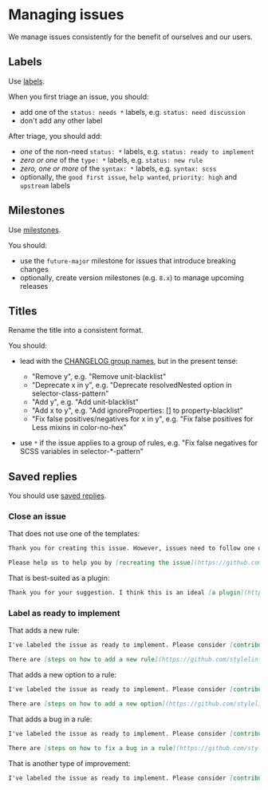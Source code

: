 # Managing issues

We manage issues consistently for the benefit of ourselves and our users.

## Labels

Use [labels](https://github.com/stylelint/stylelint/labels).

When you first triage an issue, you should:

- add one of the `status: needs *` labels, e.g. `status: need discussion`
- don't add any other label

After triage, you should add:

- _one_ of the non-need `status: *` labels, e.g. `status: ready to implement`
- _zero or one_ of the `type: *` labels, e.g. `status: new rule`
- _zero, one or more_ of the `syntax: *` labels, e.g. `syntax: scss`
- optionally, the `good first issue`, `help wanted`, `priority: high` and `upstream` labels

## Milestones

Use [milestones](https://github.com/stylelint/stylelint/milestones).

You should:

- use the `future-major` milestone for issues that introduce breaking changes
- optionally, create version milestones (e.g. `8.x`) to manage upcoming releases

## Titles

Rename the title into a consistent format.

You should:

- lead with the [CHANGELOG group names](pull-requests.md), but in the present tense:

  - "Remove y", e.g. "Remove unit-blacklist"
  - "Deprecate x in y", e.g. "Deprecate resolvedNested option in selector-class-pattern"
  - "Add y", e.g. "Add unit-blacklist"
  - "Add x to y", e.g. "Add ignoreProperties: [] to property-blacklist"
  - "Fix false positives/negatives for x in y", e.g. "Fix false positives for Less mixins in color-no-hex"

- use `*` if the issue applies to a group of rules, e.g. "Fix false negatives for SCSS variables in selector-\*-pattern"

## Saved replies

You should use [saved replies](https://help.github.com/en/github/writing-on-github/working-with-saved-replies).

### Close an issue

That does not use one of the templates:

```md
Thank you for creating this issue. However, issues need to follow one of our templates so that we can clearly understand your particular circumstances.

Please help us to help you by [recreating the issue](https://github.com/stylelint/stylelint/issues/new/choose) using one of our templates.
```

That is best-suited as a plugin:

```md
Thank you for your suggestion. I think this is an ideal [a plugin](https://github.com/stylelint/stylelint/blob/master/developer-guide/plugins.md).
```

### Label as ready to implement

That adds a new rule:

```md
I've labeled the issue as ready to implement. Please consider [contributing](https://github.com/stylelint/stylelint/blob/master/CONTRIBUTING.md) if you have time.

There are [steps on how to add a new rule](https://github.com/stylelint/stylelint/blob/master/docs/developer-guide/rules.md#add-a-rule) in the Developer guide.
```

That adds a new option to a rule:

```md
I've labeled the issue as ready to implement. Please consider [contributing](https://github.com/stylelint/stylelint/blob/master/CONTRIBUTING.md) if you have time.

There are [steps on how to add a new option](https://github.com/stylelint/stylelint/blob/master/docs/developer-guide/rules.md#add-an-option-to-a-rule) in the Developer guide.
```

That adds a bug in a rule:

```md
I've labeled the issue as ready to implement. Please consider [contributing](https://github.com/stylelint/stylelint/blob/master/CONTRIBUTING.md) if you have time.

There are [steps on how to fix a bug in a rule](https://github.com/stylelint/stylelint/blob/master/docs/developer-guide/rules.md#fix-a-bug-in-a-rule) in the Developer guide.
```

That is another type of improvement:

```md
I've labeled the issue as ready to implement. Please consider [contributing](https://github.com/stylelint/stylelint/blob/master/CONTRIBUTING.md) if you have time.
```
